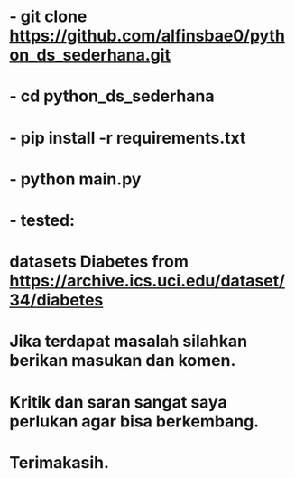 # - git clone https://github.com/alfinsbae0/python_ds_sederhana.git
# - cd python_ds_sederhana
# - pip install -r requirements.txt
# - python main.py

# - tested:
#   datasets Diabetes from https://archive.ics.uci.edu/dataset/34/diabetes

# Jika terdapat masalah silahkan berikan masukan dan komen.
# Kritik dan saran sangat saya perlukan agar bisa berkembang.
# Terimakasih.

